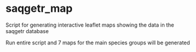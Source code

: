 # saqgetr_map
Script for generating interactive leaflet maps showing the data in the saqgetr database

Run entire script and 7 maps for the main species groups will be generated
